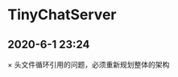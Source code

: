 <!--
 * @Descripttion: 
 * @version: 
 * @Author: zsj
 * @Date: 2020-06-01 14:26:48
 * @LastEditors: zsj
 * @LastEditTime: 2020-06-01 23:24:41
--> 
# TinyChatServer


## 2020-6-1 23:24
× 头文件循环引用的问题，必须重新规划整体的架构

